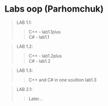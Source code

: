 # Labs oop (Parhomchuk)
>LAB 1.1:  
>> C++ - lab1.1plus  
>> C# - lab1.1  

>LAB 1.2:  
>> C++ - lab1.2plus  
>> C# - lab1.2  

>LAB 1.3:  
>> C++ and C# in one soultion lab1.3

>LAB 2.1:  
>> Later...

